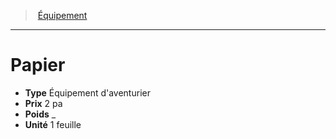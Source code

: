 ﻿---
!EquipmentItem
Type: Équipement d'aventurier
Price: 2 pa
Weight: _
Unity: 1 feuille
Id: equipment_hd.md#papier
ParentLink: equipment_hd.md#Équipement
Name: Papier
ParentName: Équipement
NameLevel: 1
Attributes: {}
---
> [Équipement](hd_equipment.md)

---

# Papier

- **Type** Équipement d'aventurier
- **Prix** 2 pa
- **Poids** _
- **Unité** 1 feuille

